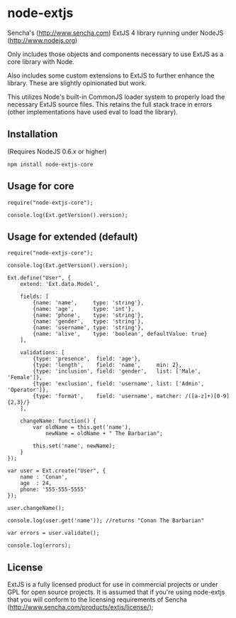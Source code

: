 node-extjs
==========

Sencha's (http://www.sencha.com) ExtJS 4 library running under NodeJS (http://www.nodejs.org)

Only includes those objects and components necessary to use ExtJS as a core library with Node.

Also includes some custom extensions to ExtJS to further enhance the library. These are slightly opinionated 
but work.

This utilizes Node's built-in CommonJS loader system to properly load the necessary ExtJS source files. This retains the full stack trace in errors (other implementations have used eval to load the library).


Installation
------------

(Requires NodeJS 0.6.x or higher)

	npm install node-extjs-core

Usage for core
--------------

	require("node-extjs-core");

	console.log(Ext.getVersion().version);

Usage for extended (default)
----------------------------

	require("node-extjs-core");

	console.log(Ext.getVersion().version);
	
	Ext.define("User", {
	    extend: 'Ext.data.Model',
    
		fields: [
			{name: 'name',     type: 'string'},
			{name: 'age',      type: 'int'},
			{name: 'phone',    type: 'string'},
			{name: 'gender',   type: 'string'},
			{name: 'username', type: 'string'},
			{name: 'alive',    type: 'boolean', defaultValue: true}
		],
	
		validations: [
			{type: 'presence',  field: 'age'},
			{type: 'length',    field: 'name',     min: 2},
			{type: 'inclusion', field: 'gender',   list: ['Male', 'Female']},
			{type: 'exclusion', field: 'username', list: ['Admin', 'Operator']},
			{type: 'format',    field: 'username', matcher: /([a-z]+)[0-9]{2,3}/}
		],
		
		changeName: function() {
			var oldName = this.get('name'),
				newName = oldName + " The Barbarian";
	
			this.set('name', newName);
		}
	});

	var user = Ext.create("User", {
		name : 'Conan',
		age  : 24,
		phone: '555-555-5555'
	});
	
	user.changeName();
	
	console.log(user.get('name')); //returns "Conan The Barbarian"
	
	var errors = user.validate();
	
	console.log(errors);


License
-------

ExtJS is a fully licensed product for use in commercial projects or under GPL for open source projects. It is assumed that if you're using node-extjs that you will conform to the licensing requirements of Sencha (http://www.sencha.com/products/extjs/license/);


